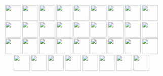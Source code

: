 <p align="center">
  <span>
    <img src="https://cdn.jsdelivr.net/gh/devicons/devicon@latest/icons/javascript/javascript-original.svg" width="50" />
  </span>
  <span>
    <img src="https://cdn.jsdelivr.net/gh/devicons/devicon@latest/icons/react/react-original-wordmark.svg" width="50" />
  </span>
  <span>
    <img src="https://cdn.jsdelivr.net/gh/devicons/devicon@latest/icons/nextjs/nextjs-original-wordmark.svg" width="50" />
  </span>
  <span>
    <img src="https://cdn.jsdelivr.net/gh/devicons/devicon@latest/icons/nodejs/nodejs-original-wordmark.svg" width="50" />
  </span>
  <span>
    <img src="https://cdn.jsdelivr.net/gh/devicons/devicon@latest/icons/ruby/ruby-original-wordmark.svg" width="50" />
  </span>
  <span>
    <img src="https://cdn.jsdelivr.net/gh/devicons/devicon@latest/icons/spring/spring-original-wordmark.svg" width="50" />
  </span>
  <span>
    <img src="https://cdn.jsdelivr.net/gh/devicons/devicon@latest/icons/threejs/threejs-original-wordmark.svg" width="50" />
  </span>
  <span>
    <img src="https://cdn.jsdelivr.net/gh/devicons/devicon@latest/icons/typescript/typescript-original.svg" width="50" />
  </span>
  <span>
    <img src="https://cdn.jsdelivr.net/gh/devicons/devicon@latest/icons/vitejs/vitejs-original.svg" width="50" />
  </span>
  <span>
    <img src="https://cdn.jsdelivr.net/gh/devicons/devicon@latest/icons/vuejs/vuejs-original-wordmark.svg" width="50" />
  </span>
  <span>
    <img src="https://cdn.jsdelivr.net/gh/devicons/devicon@latest/icons/php/php-original.svg" width="50" />
  </span>
  <span>
    <img src="https://cdn.jsdelivr.net/gh/devicons/devicon@latest/icons/python/python-original-wordmark.svg" width="50" />
  </span>
  <span>
    <img src="https://cdn.jsdelivr.net/gh/devicons/devicon@latest/icons/rails/rails-plain-wordmark.svg" width="50" />
  </span>
  <span>
    <img src="https://cdn.jsdelivr.net/gh/devicons/devicon@latest/icons/java/java-original-wordmark.svg" width="50" />
  </span>
  <span>
    <img src="https://cdn.jsdelivr.net/gh/devicons/devicon@latest/icons/mongodb/mongodb-original-wordmark.svg" width="50" />
  </span>
  <span>
    <img src="https://cdn.jsdelivr.net/gh/devicons/devicon@latest/icons/mysql/mysql-original-wordmark.svg" width="50" />
  </span>
  <span>
    <img src="https://cdn.jsdelivr.net/gh/devicons/devicon@latest/icons/git/git-original-wordmark.svg" width="50" />
  </span>
  <span>
    <img src="https://cdn.jsdelivr.net/gh/devicons/devicon@latest/icons/laravel/laravel-original-wordmark.svg" width="50" />
  </span>
  <span>
    <img src="https://cdn.jsdelivr.net/gh/devicons/devicon@latest/icons/magento/magento-original-wordmark.svg" width="50" />
  </span>
  <span>
    <img src="https://cdn.jsdelivr.net/gh/devicons/devicon@latest/icons/jquery/jquery-original-wordmark.svg" width="50" />
  </span>
  <span>
    <img src="https://cdn.jsdelivr.net/gh/devicons/devicon@latest/icons/html5/html5-original.svg" width="50" />
  </span>
  <span>
    <img src="https://cdn.jsdelivr.net/gh/devicons/devicon@latest/icons/go/go-original-wordmark.svg" width="50" />
  </span>
  <span>
    <img src="https://cdn.jsdelivr.net/gh/devicons/devicon@latest/icons/flutter/flutter-original.svg" width="50" />
  </span>
  <span>
    <img src="https://cdn.jsdelivr.net/gh/devicons/devicon@latest/icons/docker/docker-original-wordmark.svg" width="50" />
  </span>
  <span>
    <img src="https://cdn.jsdelivr.net/gh/devicons/devicon@latest/icons/express/express-original-wordmark.svg" width="50" />
  </span>
  <span>
    <img src="https://cdn.jsdelivr.net/gh/devicons/devicon@latest/icons/firebase/firebase-original-wordmark.svg" width="50" />
  </span>
  <span>
    <img src="https://cdn.jsdelivr.net/gh/devicons/devicon@latest/icons/django/django-plain-wordmark.svg" width="50" />
  </span>
  <span>
    <img src="https://cdn.jsdelivr.net/gh/devicons/devicon@latest/icons/codeigniter/codeigniter-plain-wordmark.svg" width="50" />
  </span>
  <span>
    <img src="https://cdn.jsdelivr.net/gh/devicons/devicon@latest/icons/csharp/csharp-original.svg" width="50" />
  </span>
  <span>
    <img src="https://cdn.jsdelivr.net/gh/devicons/devicon@latest/icons/css3/css3-original.svg" width="50" />
  </span>
  <span>
    <img src="https://cdn.jsdelivr.net/gh/devicons/devicon@latest/icons/dart/dart-original-wordmark.svg" width="50" />
  </span>
  <span>
    <img src="https://cdn.jsdelivr.net/gh/devicons/devicon@latest/icons/bootstrap/bootstrap-original-wordmark.svg" width="50" />
  </span>
  <span>
    <img src="https://cdn.jsdelivr.net/gh/devicons/devicon@latest/icons/c/c-original.svg" width="50" />
  </span>
  <span>
    <img src="https://cdn.jsdelivr.net/gh/devicons/devicon@latest/icons/angularjs/angularjs-original.svg" width="50" />
  </span>
  <span>
    <img src="https://cdn.jsdelivr.net/gh/devicons/devicon@latest/icons/bitbucket/bitbucket-original-wordmark.svg" width="50" />
  </span>
</p>
